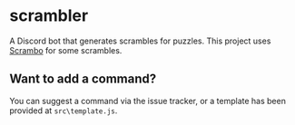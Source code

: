 # scrambler
A Discord bot that generates scrambles for puzzles. 
This project uses [Scrambo](https://github.com/nickcolley/scrambo) for some scrambles.
## Want to add a command?
You can suggest a command via the issue tracker, or a template has been provided at `src\template.js`.
